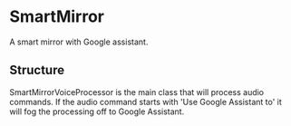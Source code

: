 # SmartMirror
A smart mirror with Google assistant.

## Structure
SmartMirrorVoiceProcessor is the main class that will process audio 
commands. If the audio command starts with 'Use Google Assistant to'
it will fog the processing off to Google Assistant.